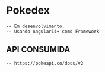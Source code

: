 # Pokedex

    -- Em desenvolvimento. 
    -- Usando Angular14+ como Framework

## API CONSUMIDA
    -- https://pokeapi.co/docs/v2